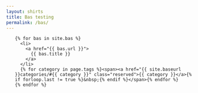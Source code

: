 ```yaml
---
layout: shirts
title: Bas testing
permalink: /bas/
---
```


<ul class="posts">

	{% for bas in site.bas %}
	  <li>
	    <a href="{{ bas.url }}">
	      {{ bas.title }}
	    </a>
	  </li>
	  {% for category in page.tags %}<span><a href="{{ site.baseurl }}categories/#{{ category }}" class="reserved">{{ category }}</a>{% if forloop.last != true %}&nbsp;{% endif %}</span>{% endfor %}
	{% endfor %}
</ul>

